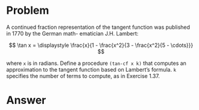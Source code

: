 # Problem

A continued fraction representation of the tangent function was published in 1770 by the German math-
ematician J.H. Lambert:

$$
\tan x = \displaystyle \frac{x}{1 - \frac{x^2}{3 - \frac{x^2}{5 - \cdots}}}
$$

where `x` is in radians. Define a procedure `(tan-cf x k)` that computes an approximation to the tangent function based on Lambert’s formula. `k` specifies the number of terms to compute, as in Exercise 1.37.

# Answer
